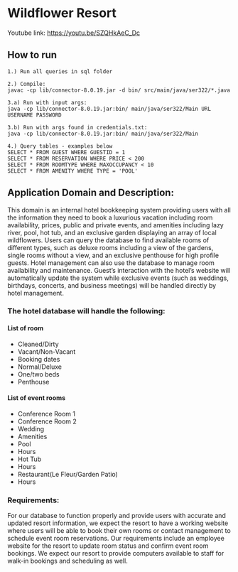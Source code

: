 # Wildflower Resort
Youtube link: https://youtu.be/SZQHkAeC_Dc

## How to run
```
1.) Run all queries in sql folder

2.) Compile:
javac -cp lib/connector-8.0.19.jar -d bin/ src/main/java/ser322/*.java

3.a) Run with input args:
java -cp lib/connector-8.0.19.jar:bin/ main/java/ser322/Main URL USERNAME PASSWORD

3.b) Run with args found in credentials.txt:
java -cp lib/connector-8.0.19.jar:bin/ main/java/ser322/Main

4.) Query tables - examples below
SELECT * FROM GUEST WHERE GUESTID = 1
SELECT * FROM RESERVATION WHERE PRICE < 200
SELECT * FROM ROOMTYPE WHERE MAXOCCUPANCY < 10
SELECT * FROM AMENITY WHERE TYPE = 'POOL'
```

## Application Domain and Description:
This domain is an internal hotel bookkeeping system providing users with all the information they need to book a luxurious vacation including room availability, prices, public and private events, and amenities including lazy river, pool, hot tub, and an exclusive garden displaying an array of local wildflowers.
Users can query the database to find available rooms of different types, such as deluxe rooms including a view of the gardens, single rooms without a view, and an exclusive penthouse for high profile guests. Hotel management can also use the database to manage room availability and maintenance. Guest’s interaction with the hotel’s website will automatically update the system while exclusive events (such as weddings, birthdays, concerts, and business meetings) will be handled directly by hotel management.

### The hotel database will handle the following:

#### List of room
- Cleaned/Dirty
- Vacant/Non-Vacant
- Booking dates
- Normal/Deluxe
- One/two beds
- Penthouse

#### List of event rooms
- Conference Room 1
- Conference Room 2
- Wedding
- Amenities
- Pool
- Hours
- Hot Tub
- Hours
- Restaurant(Le Fleur/Garden Patio)
- Hours

### Requirements:
For our database to function properly and provide users with accurate and updated resort information, we expect the resort to have a working website where users will be able to book their own rooms or contact management to schedule event room reservations. Our requirements include an employee website for the resort to update room status and confirm event room bookings. We expect our resort to provide computers available to staff for walk-in bookings and scheduling as well.
